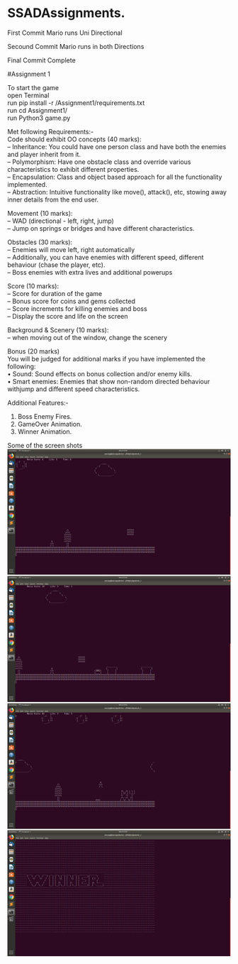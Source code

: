 # SSADAssignments.

First Commit Mario runs Uni Directional

Secound Commit Mario runs in both Directions

Final Commit Complete

#Assignment 1

To start the game <br>
open Terminal <br>
run pip install -r /Assignment1/requirements.txt <br>
run cd Assignment1/ <br>
run Python3 game.py <br>

Met following Requirements:- <br>
Code should exhibit OO concepts (40 marks): <br>
– Inheritance: You could have one person class and have both the enemies and player inherit from it. <br>
– Polymorphism: Have one obstacle class and override various characteristics to exhibit different properties. <br>
– Encapsulation: Class and object based approach for all the functionality implemented. <br>
– Abstraction: Intuitive functionality like move(), attack(), etc, stowing away inner details from the end user. <br>

Movement (10 marks): <br>
– WAD (directional - left, right, jump) <br>
– Jump on springs or bridges and have different characteristics. <br>

Obstacles (30 marks): <br>
– Enemies will move left, right automatically <br>
– Additionally, you can have enemies with different speed, different behaviour (chase the player, etc). <br>
– Boss enemies with extra lives and additional powerups <br>

Score (10 marks): <br>
– Score for duration of the game <br>
– Bonus score for coins and gems collected <br>
– Score increments for killing enemies and boss <br>
– Display the score and life on the screen <br>

Background & Scenery (10 marks): <br>
– when moving out of the window, change the scenery <br>

Bonus (20 marks) <br> 
You will be judged for additional marks if you have implemented the following: <br>
• Sound: Sound effects on bonus collection and/or enemy kills. <br>
• Smart enemies: Enemies that show non-random directed behaviour withjump and different speed characteristics. <br>

Additional Features:-  <br>
1. Boss Enemy Fires. <br> 
2. GameOver Animation. <br>
3. Winner Animation. <br>


Some of the screen shots
 ![Alt text](/Assignment1/MarioStart.png?raw=true "Starting of Game")
 ![Alt text](/Assignment1/MarioGamePlay.png?raw=true "Progressing in game")
 ![Alt text](/Assignment1/MarioBoss.png?raw=true "The Ultimate Enemy")
 ![Alt text](/Assignment1/MarioWinner.png?raw=true "If you win")
